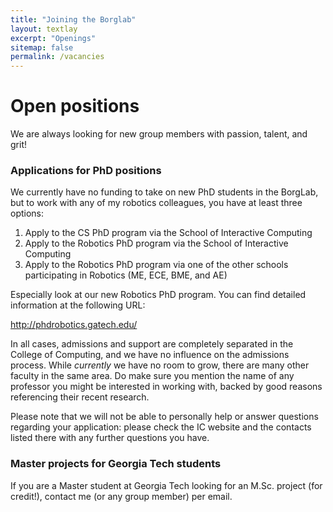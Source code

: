 ```yaml
---
title: "Joining the Borglab"
layout: textlay
excerpt: "Openings"
sitemap: false
permalink: /vacancies
---
```


# Open positions

We are always looking for new group members with passion, talent, and grit!

### Applications for PhD positions

We currently have no funding to take on new PhD students in the BorgLab, but to work with any of my robotics colleagues, you have at least three options:

1) Apply to the CS PhD program via the School of Interactive Computing
2) Apply to the Robotics PhD program via the School of Interactive Computing
3) Apply to the Robotics PhD program via one of the other schools participating in Robotics (ME, ECE, BME, and AE)

Especially look at our new Robotics PhD program. You can find detailed information at the following URL:

http://phdrobotics.gatech.edu/

In all cases, admissions and support are completely separated in the College of Computing, 
and we have no influence on the admissions process. 
While *currently* we have no room to grow, there are many other faculty in the same area.
Do make sure you mention the name of any professor you might be interested in working with, 
backed by good reasons referencing their recent research.

Please note that we will not be able to personally help or answer questions regarding your application: 
please check the IC website and the contacts listed there with any further questions you have.

### Master projects for Georgia Tech students
If you are a Master student at Georgia Tech looking for an M.Sc. project (for credit!), 
contact me (or any group member) per email.

<!-- <figure>
<img src="{{ site.url }}{{ site.baseurl }}/images/picpic/Gallery/DSC_0696.jpg" width="95%">
</figure> -->
